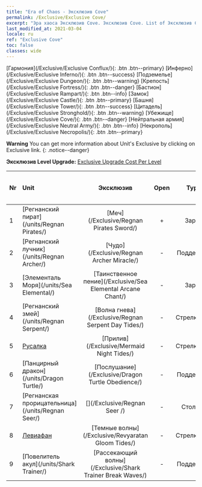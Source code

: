 ```yaml
---
title: "Era of Chaos - Эксклюзив Cove"
permalink: /Exclusive/Exclusive Cove/
excerpt: "Эра хаоса Эксклюзив Cove. Эксклюзив Cove. List of Эксклюзив Cove in Era of Chaos"
last_modified_at: 2021-03-04
locale: ru
ref: "Exclusive Cove"
toc: false
classes: wide
---
```

 [Гармония](/Exclusive/Exclusive Conflux/){: .btn .btn--primary} [Инферно](/Exclusive/Exclusive Inferno/){: .btn .btn--success} [Подземелье](/Exclusive/Exclusive Dungeon/){: .btn .btn--warning} [Крепость](/Exclusive/Exclusive Fortress/){: .btn .btn--danger} [Бастион](/Exclusive/Exclusive Rampart/){: .btn .btn--info} [Замок](/Exclusive/Exclusive Castle/){: .btn .btn--primary} [Башня](/Exclusive/Exclusive Tower/){: .btn .btn--success} [Цитадель](/Exclusive/Exclusive Stronghold/){: .btn .btn--warning} [Убежище](/Exclusive/Exclusive Cove/){: .btn .btn--danger} [Нейтральная армия](/Exclusive/Exclusive Neutral Army/){: .btn .btn--info} [Некрополь](/Exclusive/Exclusive Necropolis/){: .btn .btn--primary} 

**Warning** You can get more information about Unit's Exclusive by clicking on Exclusive link. 
{: .notice--danger}

 **Эксклюзив Level Upgrade:** [Exclusive Upgrade Cost Per Level](/Exclusive/ExclusiveUpgradeCostPerLevel/)

  | Nr |         Unit        | Эксклюзив | Open  |    Type   |  Item to Rank UP      |  Skin   |
  |:---|:--------------------|:-------------:|:-----:|:---------:|:---------------------:|:-------:|
  | 1  | [Регнанский пират](/units/Regnan Pirates/) | [Меч](/Exclusive/Regnan Pirates Sword/) | + | Заряд | - | - |
  | 2  | [Регнанский лучник](/units/Regnan Archer/) | [Чудо](/Exclusive/Regnan Archer Miracle/) | - | Поддержка | - | - |
  | 3  | [Элементаль Моря](/units/Sea Elemental/) | [Таинственное пение](/Exclusive/Sea Elemental Arcane Chant/) | - | Заряд | - | - |
  | 4  | [Регнанский змей](/units/Regnan Serpent/) | [Волна гнева](/Exclusive/Regnan Serpent Day Tides/) | - | Стрелковый | - | - |
  | 5  | [Русалка](/units/Mermaid/) | [Прилив](/Exclusive/Mermaid Night Tides/) | - | Стрелковый | - | - |
  | 6  | [Панцирный дракон](/units/Dragon Turtle/) | [Послушание](/Exclusive/Dragon Turtle Obedience/) | - | Поддержка | - | - |
  | 7  | [Регнанская прорицательница](/units/Regnan Seer/) | [](/Exclusive/Regnan Seer /) | - | Столица | - | - |
  | 8  | [Левиафан](/units/Revyaratan/) | [Темные волны](/Exclusive/Revyaratan Gloom Tides/) | - | Стрелковый | - | - |
  | 9  | [Повелитель акул](/units/Shark Trainer/) | [Рассекающий волны](/Exclusive/Shark Trainer Break Waves/) | - | Поддержка | - | - |
